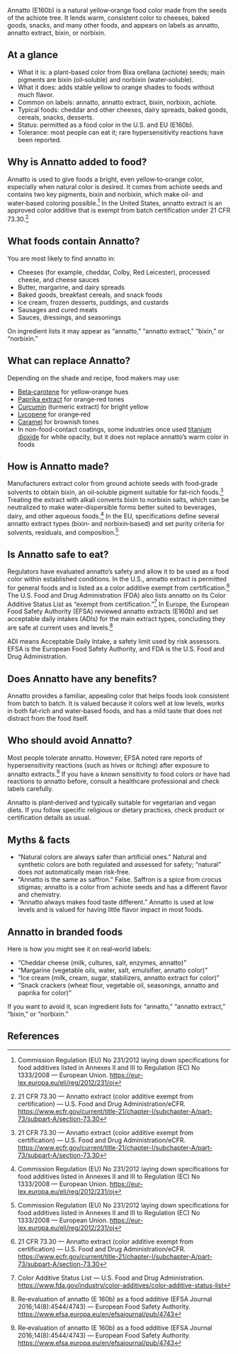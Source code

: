 Annatto (E160b) is a natural yellow‑orange food color made from the seeds of the achiote tree. It lends warm, consistent color to cheeses, baked goods, snacks, and many other foods, and appears on labels as annatto, annatto extract, bixin, or norbixin.
<!--more-->

## At a glance
- What it is: a plant-based color from Bixa orellana (achiote) seeds; main pigments are bixin (oil‑soluble) and norbixin (water‑soluble).
- What it does: adds stable yellow to orange shades to foods without much flavor.
- Common on labels: annatto, annatto extract, bixin, norbixin, achiote.
- Typical foods: cheddar and other cheeses, dairy spreads, baked goods, cereals, snacks, desserts.
- Status: permitted as a food color in the U.S. and EU (E160b).
- Tolerance: most people can eat it; rare hypersensitivity reactions have been reported.

## Why is Annatto added to food?
Annatto is used to give foods a bright, even yellow‑to‑orange color, especially when natural color is desired. It comes from achiote seeds and contains two key pigments, bixin and norbixin, which make oil‑ and water‑based coloring possible.[^1] In the United States, annatto extract is an approved color additive that is exempt from batch certification under 21 CFR 73.30.[^2]

## What foods contain Annatto?
You are most likely to find annatto in:
- Cheeses (for example, cheddar, Colby, Red Leicester), processed cheese, and cheese sauces
- Butter, margarine, and dairy spreads
- Baked goods, breakfast cereals, and snack foods
- Ice cream, frozen desserts, puddings, and custards
- Sausages and cured meats
- Sauces, dressings, and seasonings

On ingredient lists it may appear as “annatto,” “annatto extract,” “bixin,” or “norbixin.”

## What can replace Annatto?
Depending on the shade and recipe, food makers may use:
- [Beta‑carotene](/e160ai-beta-carotene) for yellow‑orange hues
- [Paprika extract](/e160c-paprika-extract) for orange‑red tones
- [Curcumin](/e100-curcumin) (turmeric extract) for bright yellow
- [Lycopene](/e160d-lycopene) for orange‑red
- [Caramel](/e150-caramel) for brownish tones
- In non-food-contact coatings, some industries once used [titanium dioxide](/e171-titanium-dioxide) for white opacity, but it does not replace annatto’s warm color in foods

## How is Annatto made?
Manufacturers extract color from ground achiote seeds with food‑grade solvents to obtain bixin, an oil‑soluble pigment suitable for fat‑rich foods.[^2] Treating the extract with alkali converts bixin to norbixin salts, which can be neutralized to make water‑dispersible forms better suited to beverages, dairy, and other aqueous foods.[^1] In the EU, specifications define several annatto extract types (bixin‑ and norbixin‑based) and set purity criteria for solvents, residuals, and composition.[^1]

## Is Annatto safe to eat?
Regulators have evaluated annatto’s safety and allow it to be used as a food color within established conditions. In the U.S., annatto extract is permitted for general foods and is listed as a color additive exempt from certification.[^2] The U.S. Food and Drug Administration (FDA) also lists annatto on its Color Additive Status List as “exempt from certification.”[^4] In Europe, the European Food Safety Authority (EFSA) reviewed annatto extracts (E160b) and set acceptable daily intakes (ADIs) for the main extract types, concluding they are safe at current uses and levels.[^3]

ADI means Acceptable Daily Intake, a safety limit used by risk assessors. EFSA is the European Food Safety Authority, and FDA is the U.S. Food and Drug Administration.

## Does Annatto have any benefits?
Annatto provides a familiar, appealing color that helps foods look consistent from batch to batch. It is valued because it colors well at low levels, works in both fat‑rich and water‑based foods, and has a mild taste that does not distract from the food itself.

## Who should avoid Annatto?
Most people tolerate annatto. However, EFSA noted rare reports of hypersensitivity reactions (such as hives or itching) after exposure to annatto extracts.[^3] If you have a known sensitivity to food colors or have had reactions to annatto before, consult a healthcare professional and check labels carefully.

Annatto is plant‑derived and typically suitable for vegetarian and vegan diets. If you follow specific religious or dietary practices, check product or certification details as usual.

## Myths & facts
- “Natural colors are always safer than artificial ones.” Natural and synthetic colors are both regulated and assessed for safety; “natural” does not automatically mean risk‑free.
- “Annatto is the same as saffron.” False. Saffron is a spice from crocus stigmas; annatto is a color from achiote seeds and has a different flavor and chemistry.
- “Annatto always makes food taste different.” Annatto is used at low levels and is valued for having little flavor impact in most foods.

## Annatto in branded foods
Here is how you might see it on real‑world labels:
- “Cheddar cheese (milk, cultures, salt, enzymes, annatto)”
- “Margarine (vegetable oils, water, salt, emulsifier, annatto color)”
- “Ice cream (milk, cream, sugar, stabilizers, annatto extract for color)”
- “Snack crackers (wheat flour, vegetable oil, seasonings, annatto and paprika for color)”

If you want to avoid it, scan ingredient lists for “annatto,” “annatto extract,” “bixin,” or “norbixin.”

## References
[^1]: Commission Regulation (EU) No 231/2012 laying down specifications for food additives listed in Annexes II and III to Regulation (EC) No 1333/2008 — European Union. https://eur-lex.europa.eu/eli/reg/2012/231/oj
[^2]: 21 CFR 73.30 — Annatto extract (color additive exempt from certification) — U.S. Food and Drug Administration/eCFR. https://www.ecfr.gov/current/title-21/chapter-I/subchapter-A/part-73/subpart-A/section-73.30
[^3]: Re‑evaluation of annatto (E 160b) as a food additive (EFSA Journal 2016;14(8):4544/4743) — European Food Safety Authority. https://www.efsa.europa.eu/en/efsajournal/pub/4743
[^4]: Color Additive Status List — U.S. Food and Drug Administration. https://www.fda.gov/industry/color-additives/color-additive-status-list
